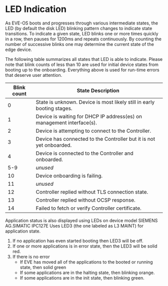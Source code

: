 # LED Indication

As EVE-OS boots and progresses through various intermediate states, the LED (by default the disk LED) blinking
pattern changes to indicate state transitions.
To indicate a given state, LED blinks one or more times quickly in a row, then pauses for 1200ms and repeats continuously.
By counting the number of successive blinks one may determine the current state of the edge device.

The following table summarizes all states that LED is able to indicate. Please note that blink counts of less than 10
are used for initial device states from booting up to the onboarding. Everything above is used for run-time errors
that deserve user attention.

| Blink count | State Description |
| --- | --- |
| 0   | State is unknown. Device is most likely still in early booting stages. |
| 1   | Device is waiting for DHCP IP address(es) on management interface(s). |
| 2   | Device is attempting to connect to the Controller. |
| 3   | Device has connected to the Controller but it is not yet onboarded. |
| 4   | Device is connected to the Controller and onboarded.  |
| 5-9 | *unused* |
| 10  | Device onboarding is failing. |
| 11  | *unused* |
| 12  | Controller replied without TLS connection state. |
| 13  | Controller replied without OCSP response. |
| 14  | Failed to fetch or verify Controller certificate. |

Application status is also displayed using LEDs on device model SIEMENS AG.SIMATIC IPC127E
Uses LED3 (the one labeled as L3 MAINT) for application state.

1. If no application has even started booting then LED3 will be off.
2. If one or more applications is in error state, then the LED3 will be solid red.
3. If there is no error
    - If EVE has moved all of the applications to the booted or running state, then solid green
    - If some applications are in the halting state, then blinking orange.
    - If some applications are in the init state, then blinking green.
